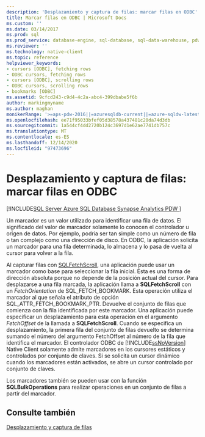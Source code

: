 ```yaml
---
description: 'Desplazamiento y captura de filas: marcar filas en ODBC'
title: Marcar filas en ODBC | Microsoft Docs
ms.custom: ''
ms.date: 03/14/2017
ms.prod: sql
ms.prod_service: database-engine, sql-database, sql-data-warehouse, pdw
ms.reviewer: ''
ms.technology: native-client
ms.topic: reference
helpviewer_keywords:
- cursors [ODBC], fetching rows
- ODBC cursors, fetching rows
- cursors [ODBC], scrolling rows
- ODBC cursors, scrolling rows
- bookmarks [ODBC]
ms.assetid: 9cfcd243-c9d4-4c2a-abc4-399dbabe5f6b
author: markingmyname
ms.author: maghan
monikerRange: '>=aps-pdw-2016||=azuresqldb-current||=azure-sqldw-latest||>=sql-server-2016||>=sql-server-linux-2017||=azuresqldb-mi-current'
ms.openlocfilehash: ee71f95033bfef05d38578a437481c20da74d3db
ms.sourcegitcommit: 1a544cf4dd2720b124c3697d1e62ae7741db757c
ms.translationtype: MT
ms.contentlocale: es-ES
ms.lasthandoff: 12/14/2020
ms.locfileid: "97473696"
---
```

# <a name="scrolling-and-fetching-rows---bookmarking-rows-in-odbc"></a>Desplazamiento y captura de filas: marcar filas en ODBC
[!INCLUDE[SQL Server Azure SQL Database Synapse Analytics PDW ](../../includes/applies-to-version/sql-asdb-asdbmi-asa-pdw.md)]

  Un marcador es un valor utilizado para identificar una fila de datos. El significado del valor de marcador solamente lo conocen el controlador u origen de datos. Por ejemplo, podría ser tan simple como un número de fila o tan complejo como una dirección de disco. En ODBC, la aplicación solicita un marcador para una fila determinada, lo almacena y lo pasa de vuelta al cursor para volver a la fila.  
  
 Al capturar filas con [SQLFetchScroll](../../relational-databases/native-client-odbc-api/sqlfetchscroll.md), una aplicación puede usar un marcador como base para seleccionar la fila inicial. Ésta es una forma de dirección absoluta porque no depende de la posición actual del cursor. Para desplazarse a una fila marcada, la aplicación llama a **SQLFetchScroll** con un *FetchOrientation* de SQL_FETCH_BOOKMARK. Esta operación utiliza el marcador al que señala el atributo de opción SQL_ATTR_FETCH_BOOKMARK_PTR. Devuelve el conjunto de filas que comienza con la fila identificada por este marcador. Una aplicación puede especificar un desplazamiento para esta operación en el argumento *FetchOffset* de la llamada a **SQLFetchScroll**. Cuando se especifica un desplazamiento, la primera fila del conjunto de filas devuelto se determina sumando el número del argumento FetchOffset al número de la fila que identifica el marcador. El controlador ODBC de [!INCLUDE[ssNoVersion](../../includes/ssnoversion-md.md)] Native Client solamente admite marcadores en los cursores estáticos y controlados por conjunto de claves. Si se solicita un cursor dinámico cuando los marcadores están activados, se abre un cursor controlado por conjunto de claves.  
  
 Los marcadores también se pueden usar con la función **SQLBulkOperations** para realizar operaciones en un conjunto de filas a partir del marcador.  
  
## <a name="see-also"></a>Consulte también  
 [Desplazamiento y captura de filas](../../relational-databases/native-client-odbc-cursors/scrolling-and-fetching-rows.md)  
  
  
